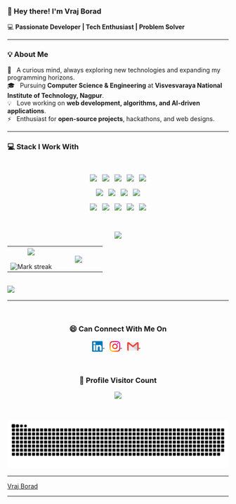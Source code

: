 


### 👋 Hey there! I'm **Vraj Borad**  

💻 **Passionate Developer | Tech Enthusiast | Problem Solver**  

---

### 💡 About Me  

🚀 &nbsp; A curious mind, always exploring new technologies and expanding my programming horizons.  
🎓 &nbsp; Pursuing **Computer Science & Engineering** at **Visvesvaraya National Institute of Technology, Nagpur**.  
💡 &nbsp; Love working on **web development, algorithms, and AI-driven applications**.  
⚡ &nbsp; Enthusiast for **open-source projects**, hackathons, and web designs.  

---





### 💻 Stack I Work With

<br>

<p align="center">

<img src="https://img.shields.io/badge/React-20232A?style=for-the-badge&logo=react&logoColor=61DAFB" height="25"/>
&nbsp;
<img src="https://img.shields.io/badge/Three.js-000000?style=for-the-badge&logo=three.js&logoColor=white" height="25"/>
&nbsp;
<img src="https://img.shields.io/badge/Tailwind%20CSS-38B2AC?style=for-the-badge&logo=tailwind-css&logoColor=white" height="25"/>
&nbsp;
<img src="https://img.shields.io/badge/CSS3-1572B6?style=for-the-badge&logo=css3&logoColor=white" height="25"/>
&nbsp;
<img src="https://img.shields.io/badge/HTML5-E34F26?style=for-the-badge&logo=html5&logoColor=white" height="25"/>
</p>

<p align="center">
<img src="https://img.shields.io/badge/Python-3776AB?style=for-the-badge&logo=python&logoColor=white" height="25"/>
&nbsp;
<img src="https://img.shields.io/badge/C%2B%2B-00599C?style=for-the-badge&logo=c%2B%2B&logoColor=white" height="25"/>
&nbsp;
<img src="https://img.shields.io/badge/C-00599C?style=for-the-badge&logo=c&logoColor=white" height="25"/>
&nbsp;
<img src="https://img.shields.io/badge/Java-ED8B00?style=for-the-badge&logo=java&logoColor=white" height="25"/>
</p>

<p align="center">
<img src="https://img.shields.io/badge/MySQL-4479A1?style=for-the-badge&logo=mysql&logoColor=white" height="25"/>
&nbsp;
<img src="https://img.shields.io/badge/Vs%20Code-0078D4?style=for-the-badge&logo=visual%20studio%20code&logoColor=white" height="25"/>
&nbsp;
<img src="https://img.shields.io/badge/pycharm-143?style=for-the-badge&logo=pycharm&logoColor=black&color=black&labelColor=green" height="25"/>
&nbsp;
<img src="https://img.shields.io/badge/Git-F05032?style=for-the-badge&logo=git&logoColor=white" height="25"/>
&nbsp;
<img src="https://img.shields.io/badge/GitHub-181717?style=for-the-badge&logo=github&logoColor=white" height="25"/>
</p>

<br>







<p  align="center">
<img src="https://user-images.githubusercontent.com/73097560/115834477-dbab4500-a447-11eb-908a-139a6edaec5c.gif"> 
                  
  <br>

  
  
  
<table border="0" align="center">
<tr border="0">
<td width="50%" align="center">
  
  <img  align="center"  src="https://github-readme-stats.vercel.app/api?username=vraj18&theme=cobalt&show_icons=true&count_private=true" />
  <br></br>
  <img  title="🔥 Get streak stats for your profile at git.io/streak-stats" alt="Mark streak" src="https://github-readme-streak-stats.herokuapp.com/?user=vraj18&theme=dark&hide_border=true" />


  
</td>

<td width="50%" align="center">

  <img  align="center"  src="https://github-readme-stats.anuraghazra1.vercel.app/api/top-langs/?username=vraj18&theme=dark&hide_border=true&no-bg=true&no-frame=true&langs_count=10"/>
  
  </td>
</tr>
</table>

<br>







<img src="https://user-images.githubusercontent.com/73097560/115834477-dbab4500-a447-11eb-908a-139a6edaec5c.gif">
</p>  
                                                                                    








 <hr>

 
 <br>

  <div align="center">
  <h3><b>😄 Can Connect With Me On</b></h3>
  </div>
<p align="center">
<a href="https://www.linkedin.com/in/vraj-borad/" target="_blank">
  <img align="center" alt="Vraj Borad | Linkedin" width="24px" src="https://github.com/SatYu26/SatYu26/blob/master/Assets/Linkedin.svg" />
</a> &nbsp;&nbsp;

<a href="https://www.instagram.com/_.vrajborad._/" target="_blank">
  <img align="center" alt="Vraj Borad | Instagram" width="24px" src="https://github.com/SatYu26/SatYu26/blob/master/Assets/Instagram.svg" />
</a> &nbsp;&nbsp;
<a href="mailto:vrajborad18@gmail.com" >
  <img align="center" alt="Vraj Borad | Gmail" width="26px" src="https://github.com/SatYu26/SatYu26/blob/master/Assets/Gmail.svg" />
</a> &nbsp;&nbsp;
<p>
  
<br>
  
<div align=center>
  <h3><b>📍 Profile Visitor Count</b></h3>
</div>
    
<!-- retro visitor counter -->  
<p align="center" >   
  <img src="https://profile-counter.glitch.me/DHANOLA/count.svg" />  
</p>
   
  
  
  
  
  
  
  
  
  
  
  
  
  <br>
  <p align="center">
  <img src="https://github.com/DHANOLA/DHANOLA/raw/output/github-contribution-grid-snake.svg" alt="snake"></center>
</p>




------

[Vraj Borad](https://github.com/vraj18)

------
